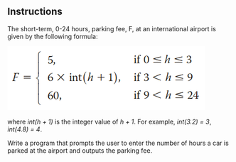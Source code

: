 ## Instructions
The short-term, 0-24 hours, parking fee, F, at an international airport is given by the following formula:

![Parking Fee Equation](../assets/4-14.png)

where *int(h + 1)* is the integer value of *h + 1*. For example, *int(3.2) = 3*, *int(4.8) = 4*. 

Write a program that prompts the user to enter the number of hours a car is parked at the airport and outputs the parking fee.

